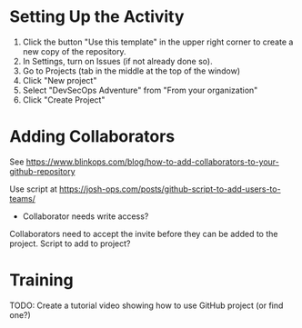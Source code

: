 # Setting Up the Activity
1. Click the button "Use this template" in the upper right corner to create a new copy of the repository.
2. In Settings, turn on Issues (if not already done so).
3. Go to Projects (tab in the middle at the top of the window)
4. Click "New project"
5. Select "DevSecOps Adventure" from "From your organization"
6. Click "Create Project"

# Adding Collaborators
See https://www.blinkops.com/blog/how-to-add-collaborators-to-your-github-repository

Use script at https://josh-ops.com/posts/github-script-to-add-users-to-teams/
- Collaborator needs write access?

Collaborators need to accept the invite before they can be added to the project.
Script to add to project?

# Training
TODO: Create a tutorial video showing how to use GitHub project (or find one?)
